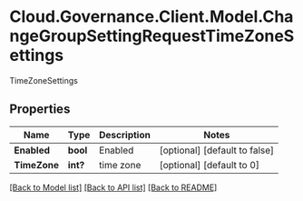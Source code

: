 # Cloud.Governance.Client.Model.ChangeGroupSettingRequestTimeZoneSettings
TimeZoneSettings
## Properties

Name | Type | Description | Notes
------------ | ------------- | ------------- | -------------
**Enabled** | **bool** | Enabled | [optional] [default to false]
**TimeZone** | **int?** | time zone | [optional] [default to 0]

[[Back to Model list]](../README.md#documentation-for-models) [[Back to API list]](../README.md#documentation-for-api-endpoints) [[Back to README]](../README.md)

